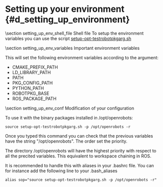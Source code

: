 # Setting up your environment {#d_setting_up_environment}

\section setting_up_env_shell_file Shell file
To setup the environment variables you can use the script
[setup-opt-testrobotpkgarg.sh](https://github.com/stack-of-tasks/sot-doc/blob/master/bash/setup-opt-testrobotpkgarg.sh)

\section setting_up_env_variables Important environment variables 

This will set the following environment variables according to the argument:
 * CMAKE_PREFIX_PATH
 * LD_LIBRARY_PATH
 * PATH
 * PKG_CONFIG_PATH
 * PYTHON_PATH 
 * ROBOTPKG_BASE 
 * ROS_PACKAGE_PATH 

\section setting_up_env_conf Modification of your configuration 

To use it with the binary packages installed in /opt/openrobots:

    source setup-opt-testrobotpkgarg.sh -p /opt/openrobots -r

Once you typed this command you can check that the previous variables have the string "/opt/openrobots".
The order set the priority.

The directory /opt/openrobots will have the highest priority with respect to all the precited variables.
This equivalent to workspace chaining in ROS.

It is recommended to handle this with aliases in your .bashrc file.
You can for instance add the following line to your .bash_aliases

    alias sop="source setup-opt-testrobotpkgarg.sh -p /opt/openrobots -r"
